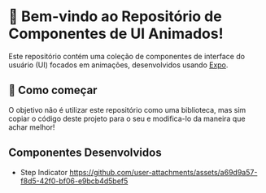 # 🎉 Bem-vindo ao Repositório de Componentes de UI Animados!

Este repositório contém uma coleção de componentes de interface do usuário (UI) focados em animações, desenvolvidos usando [Expo](https://expo.dev).

## 🚀 Como começar

O objetivo não é utilizar este repositório como uma biblioteca, mas sim copiar o código deste projeto para o seu e modifica-lo da maneira que achar melhor!

## Componentes Desenvolvidos
- Step Indicator
https://github.com/user-attachments/assets/a69d9a57-f8d5-42f0-bf06-e9bcb4d5bef5

